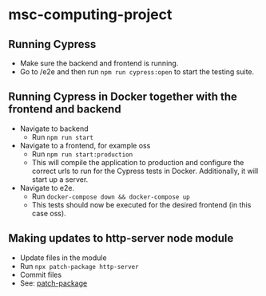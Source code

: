 # msc-computing-project

## Running Cypress

- Make sure the backend and frontend is running.
- Go to /e2e and then run  `npm run cypress:open` to start the testing suite.

## Running Cypress in Docker together with the frontend and backend
- Navigate to backend
  - Run `npm run start`
- Navigate to a frontend, for example oss
  - Run `npm run start:production`
  - This will compile the application to production and configure the correct urls to run for the Cypress tests in Docker. Additionally, it will start up a server.
- Navigate to e2e.
  - Run `docker-compose down && docker-compose up`
  - This tests should now be executed for the desired frontend (in this case oss).

## Making updates to http-server node module
- Update files in the module
- Run `npx patch-package http-server`
- Commit files
- See: [patch-package](https://www.npmjs.com/package/patch-package)
